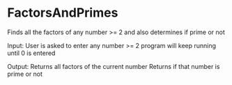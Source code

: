 # FactorsAndPrimes
Finds all the factors of any number >= 2 and also determines if prime or not

Input:
  User is asked to enter any number >= 2
  program will keep running until 0 is entered
  
Output:
  Returns all factors of the current number
  Returns if that number is prime or not
